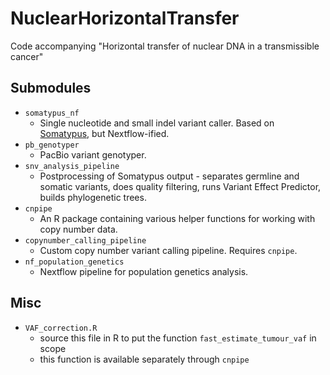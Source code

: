 # NuclearHorizontalTransfer

Code accompanying "Horizontal transfer of nuclear DNA in a transmissible cancer"

## Submodules
- `somatypus_nf`
    - Single nucleotide and small indel variant caller. Based on [Somatypus](https://github.com/baezortega/somatypus),
      but Nextflow-ified.
- `pb_genotyper`
    - PacBio variant genotyper.
- `snv_analysis_pipeline`
    - Postprocessing of Somatypus output - separates germline and somatic variants,
    does quality filtering, runs Variant Effect Predictor, builds phylogenetic trees.
- `cnpipe`
    - An R package containing various helper functions for working with copy number data.
- `copynumber_calling_pipeline`
    - Custom copy number variant calling pipeline. Requires `cnpipe`.
- `nf_population_genetics`
    - Nextflow pipeline for population genetics analysis.

## Misc
- `VAF_correction.R`
    - source this file in R to put the function `fast_estimate_tumour_vaf` in scope
    - this function is available separately through `cnpipe`

